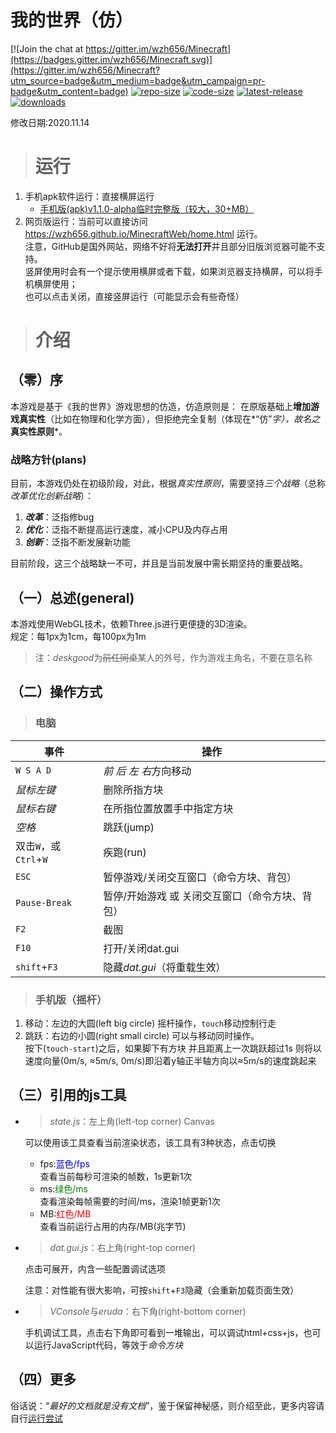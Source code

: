 # 我的世界（仿）

[![Join the chat at https://gitter.im/wzh656/Minecraft](https://badges.gitter.im/wzh656/Minecraft.svg)](https://gitter.im/wzh656/Minecraft?utm_source=badge&utm_medium=badge&utm_campaign=pr-badge&utm_content=badge)
[![repo-size](https://img.shields.io/github/repo-size/wzh656/MinecraftWeb?style=plastic)](https://github.com/wzh656/MinecraftWeb)
[![code-size](https://img.shields.io/github/languages/code-size/wzh656/MinecraftWeb?style=plastic&color=Green)](https://github.com/wzh656/MinecraftWeb)
[![latest-release](https://img.shields.io/github/v/release/wzh656/MinecraftWeb?include_prereleases&style=plastic)](https://github.com/wzh656/MinecraftWeb/releases/download/v1.1.0-alpha/Minecraft.apk)
[![downloads](https://img.shields.io/github/downloads/wzh656/MinecraftWeb/total?style=plastic)](https://github.com/wzh656/MinecraftWeb/zipball/master)

修改日期:2020.11.14

> # 运行

1. 手机apk软件运行：直接横屏运行
    + [手机版(apk)v1.1.0-alpha临时完整版（较大，30+MB）](https://github.com/wzh656/MinecraftWeb/releases/download/v1.1.0-alpha/Minecraft.apk)
2. 网页版运行：当前可以直接访问 <https://wzh656.github.io/MinecraftWeb/home.html> 运行。  
    注意，GitHub是国外网站，网络不好将**无法打开**并且部分旧版浏览器可能不支持。  
    竖屏使用时会有一个提示使用横屏或者下载，如果浏览器支持横屏，可以将手机横屏使用；  
    也可以点击关闭，直接竖屏运行（可能显示会有些奇怪）

> # 介绍

## （零）序
本游戏是基于《我的世界》游戏思想的仿造，仿造原则是：
在原版基础上**增加游戏真实性**（比如在物理和化学方面），但拒绝完全复制（体现在*“仿”*字），故名之***真实性原则***。

### 战略方针(plans)
目前，本游戏仍处在初级阶段，对此，根据*真实性原则*，需要坚持*三个战略*（总称*改革优化创新战略*）：
1. ***改革***：泛指修bug
3. ***优化***：泛指不断提高运行速度，减小CPU及内存占用
2. ***创新***：泛指不断发展新功能

目前阶段，这三个战略缺一不可，并且是当前发展中需长期坚持的重要战略。

## （一）总述(general)
本游戏使用WebGL技术，依赖Three.js进行更便捷的3D渲染。  
规定：每1px为1cm，每100px为1m
> 注：*deskgood*为~~前任同桌~~某人的外号，作为游戏主角名，不要在意名称

## （二）操作方式
> ### 电脑

| 事件						| 操作												|
| -------------------------	| -------------------------------------------------	|
| `W S A D`					| *前 后 左 右*方向移动								|
| *鼠标左键*				| 删除所指方块										|
| *鼠标右键*				| 在所指位置放置手中指定方块						|
| *空格*					| 跳跃(jump)										|
| 双击`W`，或 `Ctrl`+`W`	| 疾跑(run)											|
| `ESC`						| 暂停游戏/关闭交互窗口（命令方块、背包）			|
| `Pause-Break`				| 暂停/开始游戏 或 关闭交互窗口（命令方块、背包）	|
| `F2`						| 截图												|
| `F10`						| 打开/关闭dat.gui									|
| `shift`+`F3`				| 隐藏*dat.gui*（将重载生效）						|

> ### 手机版（摇杆）

1. 移动：左边的大圆(left big circle)
    摇杆操作，`touch`移动控制行走
2. 跳跃：右边的小圆(right small circle)
    可以与移动同时操作。  
    按下(`touch-start`)之后，如果脚下有方块
    并且距离上一次跳跃超过1s
    则将以速度向量(0m/s, ≈5m/s, 0m/s)即沿着y轴正半轴方向以≈5m/s的速度跳起来

## （三）引用的js工具
+ > *state.js*：左上角(left-top corner) Canvas
    
    可以使用该工具查看当前渲染状态，该工具有3种状态，点击切换
    + fps:<font style="color:blue;">蓝色/fps</font>  
        查看当前每秒可渲染的帧数，1s更新1次
    + ms:<font style="color:green;">绿色/ms</font>  
        查看渲染每帧需要的时间/ms，渲染1帧更新1次
    + MB:<font style="color:red;">红色/MB</font>  
        查看当前运行占用的内存/MB(兆字节)

+ > *dat.gui.js*：右上角(right-top corner)
    
    点击可展开，内含一些配置调试选项
    
    注意：对性能有很大影响，可按`shift`+`F3`隐藏（会重新加载页面生效）

+ > *VConsole*与*eruda*：右下角(right-bottom corner)
    
    手机调试工具，点击右下角即可看到一堆输出，可以调试html+css+js，也可以运行JavaScript代码，等效于*命令方块*


## （四）更多
俗话说：“*最好的文档就是没有文档*”，鉴于保留神秘感，则介绍至此，更多内容请自行[运行尝试](#运行)
